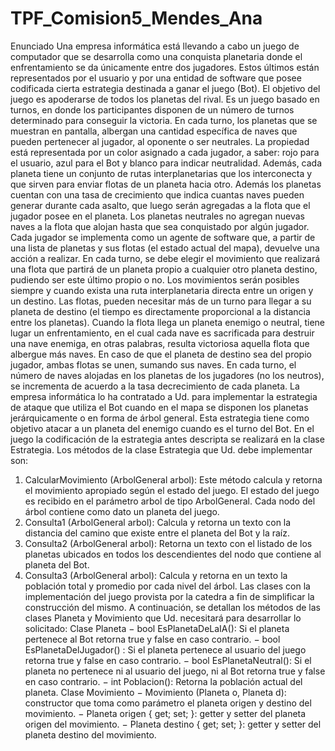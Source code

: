 # TPF_Comision5_Mendes_Ana
Enunciado
Una empresa informática está llevando a cabo un juego de computador que se desarrolla como una conquista planetaria donde el enfrentamiento se da únicamente entre dos jugadores. Estos últimos están representados por el usuario y por una entidad de software que posee codificada cierta estrategia destinada a ganar el juego (Bot). El objetivo del juego es apoderarse de todos los planetas del rival. Es un juego basado en turnos, en donde los participantes disponen de un número de turnos determinado para conseguir la victoria. En cada turno, los planetas que se muestran en pantalla, albergan una cantidad específica de naves que pueden pertenecer al jugador, al oponente o ser neutrales. La propiedad está representada por un color asignado a cada jugador, a saber: rojo para el usuario, azul para el Bot y blanco para indicar neutralidad. Además, cada planeta tiene un conjunto de rutas interplanetarias que los interconecta y que sirven para enviar flotas de un planeta hacia otro. Además los planetas cuentan con una tasa de crecimiento que indica cuantas naves pueden generar durante cada asalto, que luego serán agregadas a la flota que el jugador posee en el planeta. Los planetas neutrales no agregan nuevas naves a la flota que alojan hasta que sea conquistado por algún jugador.
Cada jugador se implementa como un agente de software que, a partir de una lista de planetas y sus flotas (el estado actual del mapa), devuelve una acción a realizar. En cada turno, se debe elegir el movimiento que realizará una flota que partirá de un planeta propio a cualquier otro planeta destino, pudiendo ser este último propio o no. Los movimientos serán posibles siempre y cuando exista una ruta interplanetaria directa entre un origen y un destino. Las flotas, pueden necesitar más de un turno para llegar a su planeta de destino (el tiempo es directamente proporcional a la distancia entre los planetas). Cuando la flota llega un planeta enemigo o neutral, tiene lugar un enfrentamiento, en el cual cada nave es sacrificada para destruir una nave enemiga, en otras palabras, resulta victoriosa aquella flota que albergue más naves. En caso de que el planeta de destino sea del propio jugador, ambas flotas se unen, sumando sus naves. En cada turno, el número de naves alojadas en los planetas de los jugadores (no los neutros), se incrementa de acuerdo a la tasa decrecimiento de cada planeta.
La empresa informática lo ha contratado a Ud. para implementar la estrategia de ataque que utiliza el Bot cuando en el mapa se disponen los planetas jerárquicamente o en forma de árbol general. Esta estrategia tiene como objetivo atacar a un planeta del enemigo cuando es el turno del Bot. En el juego la codificación de la estrategia antes descripta se realizará en la clase Estrategia.
Los métodos de la clase Estrategia que Ud. debe implementar son:
1. CalcularMovimiento (ArbolGeneral<Planeta> arbol): Este método calcula y retorna el movimiento apropiado según el estado del juego. El estado del juego es recibido en el parámetro arbol de tipo ArbolGeneral<Planeta>. Cada nodo del árbol contiene como dato un planeta del juego.
2. Consulta1 (ArbolGeneral<Planeta> arbol): Calcula y retorna un texto con la distancia del camino que existe entre el planeta del Bot y la raíz.
3. Consulta2 (ArbolGeneral<Planeta> arbol): Retorna un texto con el listado de los planetas ubicados en todos los descendientes del nodo que contiene al planeta del Bot.
4. Consulta3 (ArbolGeneral<Planeta> arbol): Calcula y retorna en un texto la población total y promedio por cada nivel del árbol.
Las clases con la implementación del juego provista por la catedra a fin de simplificar la construcción del mismo.
A continuación, se detallan los métodos de las clases Planeta y Movimiento que Ud. necesitará para desarrollar lo solicitado:
Clase Planeta
− bool EsPlanetaDeLaIA(): Si el planeta pertenece al Bot retorna true y false en caso contrario.
− bool EsPlanetaDelJugador() : Si el planeta pertenece al usuario del juego retorna true y false en caso contrario.
− bool EsPlanetaNeutral(): Si el planeta no pertenece ni al usuario del juego, ni al Bot retorna true y false en caso contrario.
− int Poblacion(): Retorna la población actual del planeta.
Clase Movimiento
− Movimiento (Planeta o, Planeta d): constructor que toma como parámetro el planeta origen y destino del movimiento.
− Planeta origen { get; set; }: getter y setter del planeta origen del movimiento.
− Planeta destino { get; set; }: getter y setter del planeta destino del movimiento.
